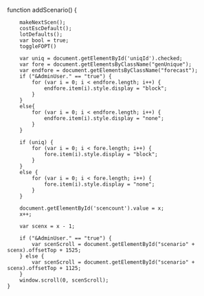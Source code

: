 function addScenario() {
        
        makeNextScen();
        costEscDefault();
        lotDefaults();
        var bool = true;
        toggleFOPT()

        var uniq = document.getElementById('uniqId').checked;
        var fore = document.getElementsByClassName("genUnique");
        var endfore = document.getElementsByClassName("forecast");
        if ("&AdminUser." == "true") {
            for (var i = 0; i < endfore.length; i++) {
                endfore.item(i).style.display = "block";
            }
        }
        else{
            for (var i = 0; i < endfore.length; i++) {
                endfore.item(i).style.display = "none";
            }
        }

        if (uniq) {
            for (var i = 0; i < fore.length; i++) {
                fore.item(i).style.display = "block";
            }
        }
        else {
            for (var i = 0; i < fore.length; i++) {
                fore.item(i).style.display = "none";
            }
        }

        document.getElementById('scencount').value = x;
        x++;

        var scenx = x - 1;
        
        if ("&AdminUser." == "true") {
            var scenScroll = document.getElementById("scenario" + scenx).offsetTop + 1525;
        } else {
            var scenScroll = document.getElementById("scenario" + scenx).offsetTop + 1125;
        }
        window.scroll(0, scenScroll);
    }
